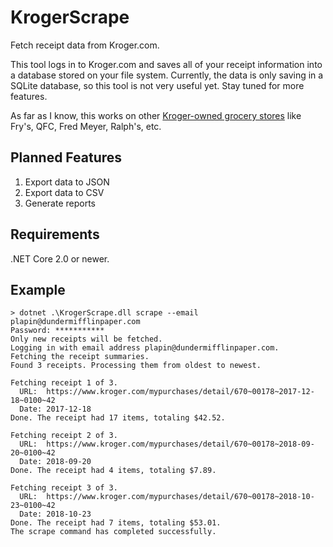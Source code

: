 # KrogerScrape

Fetch receipt data from Kroger.com.

This tool logs in to Kroger.com and saves all of your receipt information into a database stored on your file system.
Currently, the data is only saving in a SQLite database, so this tool is not very useful yet. Stay tuned for more
features.

As far as I know, this works on other [Kroger-owned grocery stores](https://en.wikipedia.org/wiki/Kroger#Chains) like
Fry's, QFC, Fred Meyer, Ralph's, etc.

## Planned Features

1. Export data to JSON
1. Export data to CSV
1. Generate reports

## Requirements

.NET Core 2.0 or newer.

## Example

```
> dotnet .\KrogerScrape.dll scrape --email plapin@dundermifflinpaper.com
Password: ***********
Only new receipts will be fetched.
Logging in with email address plapin@dundermifflinpaper.com.
Fetching the receipt summaries.
Found 3 receipts. Processing them from oldest to newest.

Fetching receipt 1 of 3.
  URL:  https://www.kroger.com/mypurchases/detail/670~00178~2017-12-18~0100~42
  Date: 2017-12-18
Done. The receipt had 17 items, totaling $42.52.

Fetching receipt 2 of 3.
  URL:  https://www.kroger.com/mypurchases/detail/670~00178~2018-09-20~0100~42
  Date: 2018-09-20
Done. The receipt had 4 items, totaling $7.89.

Fetching receipt 3 of 3.
  URL:  https://www.kroger.com/mypurchases/detail/670~00178~2018-10-23~0100~42
  Date: 2018-10-23
Done. The receipt had 7 items, totaling $53.01.
The scrape command has completed successfully.
```
